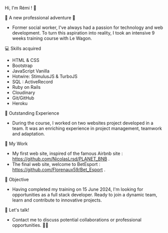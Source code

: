 Hi, I'm Rémi ! 👋

🚀 A new professional adventure 🚀
- Former social worker, I've always had a passion for technology and web development. To turn this aspiration into reality, I took an intensive 9 weeks training course with Le Wagon. 

💻 Skills acquired
- HTML & CSS
- Bootstrap
- JavaScript Vanilla
- Hotwire: StimulusJS & TurboJS
- SQL : ActiveRecord
- Ruby on Rails
- Cloudinary
- Git/GitHub
- Heroku

🌟 Outstanding Experience
- During the course, I worked on two websites project developed in a team. It was an enriching experience in project management, teamwork and adaptation.

🔧 My Work
- My first web site, inspired of the famous Airbnb site : https://github.com/NicolasLrsd/PLANET_BNB .
- The final web site, welcome to BetEsport : https://github.com/Florenaux59/Bet_Esport .

🎯 Objective
- Having completed my training on 15 June 2024, I'm looking for opportunities as a full stack developer. Ready to join a dynamic team, learn and contribute to innovative projects.

🤝 Let's talk!
- Contact me to discuss potential collaborations or professional opportunities. 💼✨
